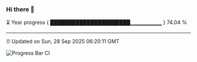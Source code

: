 ### Hi there 👋

⏳ Year progress { ██████████████████████▁▁▁▁▁▁▁▁ } 74.04 %

---

⏰ Updated on Sun, 28 Sep 2025 06:20:11 GMT

![Progress Bar CI](https://github.com/liununu/liununu/workflows/Progress%20Bar%20CI/badge.svg)
